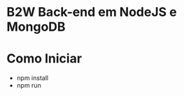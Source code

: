 # B2W Back-end em NodeJS e MongoDB
<h1>Como Iniciar</h1>
<ul>
<li>npm install</li>
<li>npm run</li>
</ul>